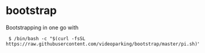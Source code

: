 # bootstrap

Bootstrapping in one go with

```
 $ /bin/bash -c "$(curl -fsSL https://raw.githubusercontent.com/videoparking/bootstrap/master/pi.sh)" 
```
